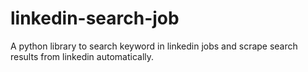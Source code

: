 # linkedin-search-job
A python library to search keyword in linkedin jobs and scrape search results from linkedin automatically.
